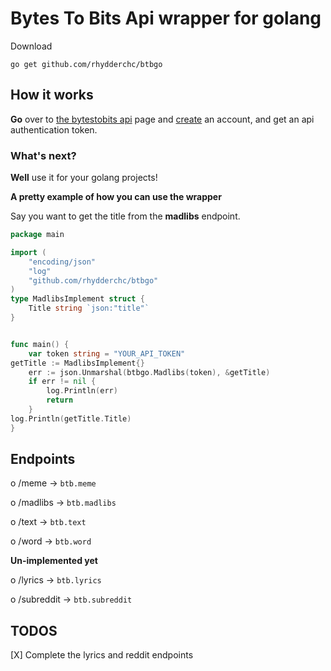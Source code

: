 # Bytes To Bits Api wrapper for golang

Download

```go get github.com/rhydderchc/btbgo```

## How it works

**Go** over to [the bytestobits api](api.bytestobits.dev/) page and [create](api.bytestobits.dev/account) an account, and get an api authentication token.

### What's next?
**Well** use it for your golang projects!

**A pretty example of how you can use the wrapper**

Say you want to get the title from the **madlibs** endpoint.
```go
package main

import (
	"encoding/json"
	"log"
	"github.com/rhydderchc/btbgo"
)
type MadlibsImplement struct {
	Title string `json:"title"`
}


func main() {
	var token string = "YOUR_API_TOKEN"
getTitle := MadlibsImplement{}
	err := json.Unmarshal(btbgo.Madlibs(token), &getTitle)
	if err != nil {
		log.Println(err)
		return
	}
log.Println(getTitle.Title)
}
```
## Endpoints
o /meme -> `btb.meme`

o /madlibs -> `btb.madlibs`

o /text -> `btb.text`

o /word -> `btb.word`


**Un-implemented yet**

o /lyrics -> `btb.lyrics`

o /subreddit -> `btb.subreddit`

## TODOS

[X] Complete the lyrics and reddit endpoints
